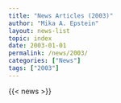 ```yaml
---
title: "News Articles (2003)"
author: "Mika A. Epstein"
layout: news-list
topic: index
date: 2003-01-01
permalink: /news/2003/
categories: ["News"]
tags: ["2003"]
---
```


{{< news >}}
